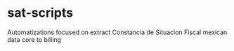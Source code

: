 # sat-scripts
Automatizations focused on extract Constancia de Situacion Fiscal mexican data core to billing 
